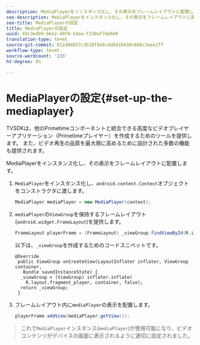 ```yaml
---
description: MediaPlayerをインスタンス化し、その表示をフレームレイアウトに配置します。
seo-description: MediaPlayerをインスタンス化し、その表示をフレームレイアウトに配置します。
seo-title: MediaPlayerの設定
title: MediaPlayerの設定
uuid: 49c3edb9-b6e2-49f8-b4aa-f230af7de6b0
translation-type: tm+mt
source-git-commit: 812d04037c3b18f8d8cdd0d18430c686c3eee1ff
workflow-type: tm+mt
source-wordcount: '133'
ht-degree: 0%

---
```



# MediaPlayerの設定{#set-up-the-mediaplayer}

TVSDKは、他のPrimetimeコンポーネントと統合できる高度なビデオプレイヤーアプリケーション（Primetimeプレイヤー）を作成するためのツールを提供します。 また、ビデオ再生の品質を最大限に高めるために設計された多数の機能も提供されます。

MediaPlayerをインスタンス化し、その表示をフレームレイアウトに配置します。

1. `MediaPlayer`をインスタンス化し、`android.content.Context`オブジェクトをコンストラクタに渡します。

   ```java
   MediaPlayer mediaPlayer = new MediaPlayer(context);
   ```

1. `mediaPlayer`の`ViewGroup`を保持するフレームレイアウト(`android.widget.FrameLayout`)を提供します。

   ```java
   FrameLayout playerFrame = (FrameLayout) _viewGroup.findViewById(R.id.playerFrame);
   ```

   以下は、`_viewGroup`を作成するためのコードスニペットです。

   ```
   @Override 
    public ViewGroup onCreateView(LayoutInflater inflater, ViewGroup container, 
      Bundle savedInstanceState) { 
     _viewGroup = (ViewGroup) inflater.inflate( 
       R.layout.fragment_player, container, false); 
     return _viewGroup; 
    }
   ```

1. フレームレイアウト内に`mediaPlayer`の表示を配置します。

   ```java
   playerFrame.addView(mediaPlayer.getView());
   ```

>これで`MediaPlayer`インスタンス(`mediaPlayer`)が使用可能になり、ビデオコンテンツがデバイスの画面に表示されるように適切に設定されました。